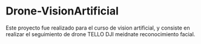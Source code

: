 # Drone-VisionArtificial
Este proyecto fue realizado para el curso de vision artificial, y consiste en realizar el seguimiento de drone TELLO DJI meidnate reconocimiento facial.
